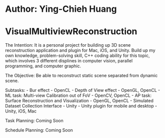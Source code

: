 # Author: Ying-Chieh Huang
# VisualMultiviewReconstruction

The Intention: 
	It is a personal project for building up 3D scene reconstruction application and plugin for Mac, iOS, and Unity. Build up my own knowledge, problem-solving skill, C++ coding ability for this topic, which involves 3 different displines in computer vision, parallel programming, and computer graphic.  

The Objective:
	Be able to reconstruct static scene separated from dynamic scene.
	
Subtasks:
	- Bur effect - OpenCL
	- Depth of View effect - OpenGL, OpenCL
	- ML task: Multi-view Calibration out of FoV - OpenCV, OpenCL
	- AP task: Surface Reconstruction and Visualization - OpenGL, OpenCL
	- Simulated Dataset Collection Interface - Unity
	- Unity plugin for mobile and desktop - Unity, iOS, Mac


Task Planning:
	Coming Soon

Schedule Planning:
	Coming Soon


